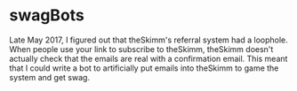 # swagBots
Late May 2017, I figured out that theSkimm's referral system had a loophole. When people use your link to subscribe to theSkimm, theSkimm doesn't actually check that the emails are real with a confirmation email. This meant that I could write a bot to artificially put emails into theSkimm to game the system and get swag.


